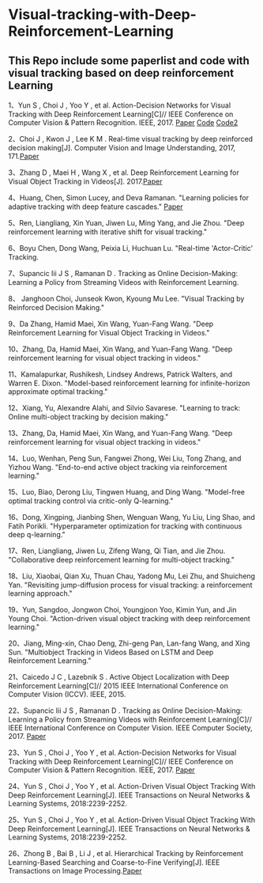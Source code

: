 # Visual-tracking-with-Deep-Reinforcement-Learning
## This Repo include some paperlist and code with visual tracking based on deep reinforcement Learning


1、Yun S , Choi J , Yoo Y , et al. Action-Decision Networks for Visual Tracking with Deep Reinforcement Learning[C]// IEEE Conference on Computer Vision & Pattern Recognition. IEEE, 2017. [Paper](https://www.researchgate.net/profile/Sangdoo_Yun/publication/319164402_Action-Decision_Networks_for_Visual_Tracking_with_Deep_Reinforcement_Learning/links/59967a6a458515017ea77dd2/Action-Decision-Networks-for-Visual-Tracking-with-Deep-Reinforcement-Learning.pdf) [Code](https://github.com/hellbell/ADNet) [Code2](https://github.com/aseuteurideu/ADNet_pytorch)

2、Choi J , Kwon J , Lee K M . Real-time visual tracking by deep reinforced decision making[J]. Computer Vision and Image Understanding, 2017, 171.[Paper](https://arxiv.org/pdf/1702.06291.pdf)

3、Zhang D , Maei H , Wang X , et al. Deep Reinforcement Learning for Visual Object Tracking in Videos[J]. 2017.[Paper](https://arxiv.org/abs/1701.08936) 

4、Huang, Chen, Simon Lucey, and Deva Ramanan. "Learning policies for adaptive tracking with deep feature cascades." [Paper]()

5、Ren, Liangliang, Xin Yuan, Jiwen Lu, Ming Yang, and Jie Zhou. "Deep reinforcement learning with iterative shift for visual tracking." 

6、Boyu Chen, Dong Wang, Peixia Li, Huchuan Lu. "Real-time 'Actor-Critic' Tracking.

7、Supancic Iii J S , Ramanan D . Tracking as Online Decision-Making: Learning a Policy from Streaming Videos with Reinforcement Learning.

8、 Janghoon Choi, Junseok Kwon, Kyoung Mu Lee. "Visual Tracking by Reinforced Decision Making."

9、Da Zhang, Hamid Maei, Xin Wang, Yuan-Fang Wang. "Deep Reinforcement Learning for Visual Object Tracking in Videos." 

10、Zhang, Da, Hamid Maei, Xin Wang, and Yuan-Fang Wang. "Deep reinforcement learning for visual object tracking in videos."

11、Kamalapurkar, Rushikesh, Lindsey Andrews, Patrick Walters, and Warren E. Dixon. "Model-based reinforcement learning for infinite-horizon approximate optimal tracking." 

12、Xiang, Yu, Alexandre Alahi, and Silvio Savarese. "Learning to track: Online multi-object tracking by decision making."

13、Zhang, Da, Hamid Maei, Xin Wang, and Yuan-Fang Wang. "Deep reinforcement learning for visual object tracking in videos." 

14、Luo, Wenhan, Peng Sun, Fangwei Zhong, Wei Liu, Tong Zhang, and Yizhou Wang. "End-to-end active object tracking via reinforcement learning." 

15、Luo, Biao, Derong Liu, Tingwen Huang, and Ding Wang. "Model-free optimal tracking control via critic-only Q-learning." 

16、Dong, Xingping, Jianbing Shen, Wenguan Wang, Yu Liu, Ling Shao, and Fatih Porikli. "Hyperparameter optimization for tracking with continuous deep q-learning." 

17、Ren, Liangliang, Jiwen Lu, Zifeng Wang, Qi Tian, and Jie Zhou. "Collaborative deep reinforcement learning for multi-object tracking." 

18、Liu, Xiaobai, Qian Xu, Thuan Chau, Yadong Mu, Lei Zhu, and Shuicheng Yan. "Revisiting jump-diffusion process for visual tracking: a reinforcement learning approach."

19、Yun, Sangdoo, Jongwon Choi, Youngjoon Yoo, Kimin Yun, and Jin Young Choi. "Action-driven visual object tracking with deep reinforcement learning."

20、Jiang, Ming-xin, Chao Deng, Zhi-geng Pan, Lan-fang Wang, and Xing Sun. "Multiobject Tracking in Videos Based on LSTM and Deep Reinforcement Learning." 

21、Caicedo J C , Lazebnik S . Active Object Localization with Deep Reinforcement Learning[C]// 2015 IEEE International Conference on Computer Vision (ICCV). IEEE, 2015.

22、Supancic Iii J S , Ramanan D . Tracking as Online Decision-Making: Learning a Policy from Streaming Videos with Reinforcement Learning[C]// IEEE International Conference on Computer Vision. IEEE Computer Society, 2017. [Paper](http://arxiv.org/abs/1707.04991)

23、Yun S , Choi J , Yoo Y , et al. Action-Decision Networks for Visual Tracking with Deep Reinforcement Learning[C]// IEEE Conference on Computer Vision & Pattern Recognition. IEEE, 2017. [Paper](https://www.researchgate.net/profile/Sangdoo_Yun/publication/319164402_Action-Decision_Networks_for_Visual_Tracking_with_Deep_Reinforcement_Learning/links/59967a6a458515017ea77dd2/Action-Decision-Networks-for-Visual-Tracking-with-Deep-Reinforcement-Learning.pdf)

24、Yun S , Choi J , Yoo Y , et al. Action-Driven Visual Object Tracking With Deep Reinforcement Learning[J]. IEEE Transactions on Neural Networks & Learning Systems, 2018:2239-2252.

25、Yun S , Choi J , Yoo Y , et al. Action-Driven Visual Object Tracking With Deep Reinforcement Learning[J]. IEEE Transactions on Neural Networks & Learning Systems, 2018:2239-2252.

26、Zhong B , Bai B , Li J , et al. Hierarchical Tracking by Reinforcement Learning-Based Searching and Coarse-to-Fine Verifying[J]. IEEE Transactions on Image Processing.[Paper](http://ieeexplore.ieee.org/document/8561254)
